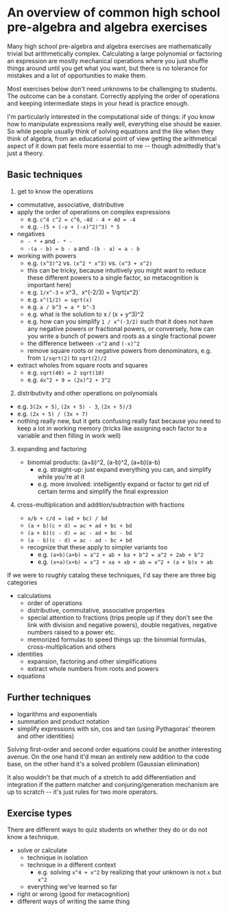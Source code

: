 # An overview of common high school pre-algebra and algebra exercises

Many high school pre-algebra and algebra exercises are mathematically trivial but arithmetically complex. Calculating a large polynomial or factoring an expression are mostly mechanical operations where you just shuffle things around until you get what you want, but there is no tolerance for mistakes and a lot of opportunities to make them.

Most exercises below don't need unknowns to be challenging to students. The outcome can be a constant. Correctly applying the order of operations and keeping intermediate steps in your head is practice enough.

I'm particularly interested in the computational side of things: if you know how to manipulate expressions really well, everything else should be easier. So while people usually think of solving equations and the like when they think of algebra, from an educational point of view getting the arithmetical aspect of it down pat feels more essential to me -- though admittedly that's just a theory.


## Basic techniques

1. get to know the operations

* commutative, associative, distributive
* apply the order of operations on complex expressions
  * e.g. `c^4 c^2 = c^6`, `-4d - 4 + 4d = -4`
  * e.g. `-(5 + (-x + (-x)^2)^3) * 5`
* negatives
  * `- * +` and `- * -`
  * `-(a - b) = b - a` and `-(b - a) = a - b`
* working with powers
  * e.g. `(x^3)^2` vs. `(x^2 * x^3)` vs. `(x^3 + x^2)`
  * this can be tricky, because intuitively you might want to reduce these different powers to a single factor, so metacognition is important here)
  * e.g. `1/x^-3` = x^3`, `x^(-2/3) = 1/qrt(x^2)`
  * e.g. `x^(1/2) = sqrt(x)`
  * e.g. `a / b^3 = a * b^-3`
  * e.g. what is the solution to x / (x + y^3)^2
  * e.g. how can you simplify `1 / x^(-3/2)` such that it does not have any negative powers or fractional powers, or conversely, how can you write a bunch of powers and roots as a single fractional power
  * the difference between `-x^2` and `(-x)^2`
  * remove square roots or negative powers from denominators, e.g. from `1/sqrt(2)` to `sqrt(2)/2`
* extract wholes from square roots and squares
  * e.g. `sqrt(40) = 2 sqrt(10)`
  * e.g. `4x^2 + 9 = (2x)^2 + 3^2`

2. distributivity and other operations on polynomials
  * e.g. `3(2x + 5)`, `(2x + 5) - 3`, `(2x + 5)/3`
  * e.g. `(2x + 5) / (3x + 7)`
  * nothing really new, but it gets confusing really fast because you need to keep a lot in working memory (tricks like assigning each factor to a variable and then filling in work well)

3. expanding and factoring
   * binomial products: (a+b)^2, (a-b)^2, (a+b)(a-b)
     * e.g. straight-up: just expand everything you can, and simplify while you're at it
     * e.g. more involved: intelligently expand or factor to get rid of certain terms and simplify the final expression

4. cross-multiplication and addition/subtraction with fractions
   * `a/b + c/d = (ad + bc) / bd`
   * `(a + b)(c + d) = ac + ad + bc + bd`
   * `(a + b)(c - d) = ac - ad + bc - bd`
   * `(a - b)(c - d) = ac - ad - bc + bd`
   * recognize that these apply to simpler variants too
      * e.g. `(a+b)(a+b) = a^2 + ab + ba + b^2 = a^2 + 2ab + b^2`
      * e.g. `(x+a)(x+b) = x^2 + xa + xb + ab = x^2 + (a + b)x + ab`


If we were to roughly catalog these techniques, I'd say there are three big categories

* calculations
    * order of operations
    * distributive, commutative, associative properties
    * special attention to fractions (trips people up if they don't see the link with division and negative powers), double negatives, negative numbers raised to a power etc.
    * memorized formulas to speed things up: the binomial formulas, cross-multiplication and others
* identities
    * expansion, factoring and other simplifications
    * extract whole numbers from roots and powers
* equations

## Further techniques

* logarithms and exponentials
* summation and product notation
* simplify expressions with sin, cos and tan (using Pythagoras' theorem and other identities)

Solving first-order and second order equations could be another interesting avenue. On the one hand it'd mean an entirely new addition to the code base, on the other hand it's a solved problem (Gaussian elimination)

It also wouldn't be that much of a stretch to add differentiation and integration if the pattern matcher and conjuring/generation mechanism are up to scratch -- it's just rules for two more operators.

## Exercise types

There are different ways to quiz students on whether they do or do not know a technique.

* solve or calculate
    * technique in isolation
    * technique in a different context
      * e.g. solving `x^4 + x^2` by realizing that your unknown is not `x` but `x^2`
    * everything we've learned so far
* right or wrong (good for metacognition)
* different ways of writing the same thing
